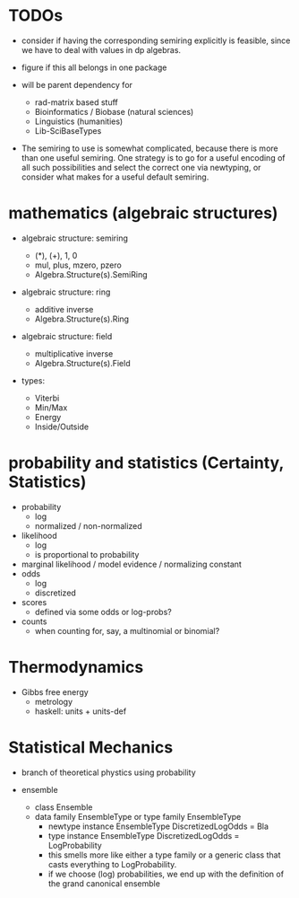 
# TODOs

- consider if having the corresponding semiring explicitly is feasible, since
  we have to deal with values in dp algebras.

- figure if this all belongs in one package
- will be parent dependency for
  - rad-matrix based stuff
  - Bioinformatics / Biobase (natural sciences)
  - Linguistics (humanities)
  - Lib-SciBaseTypes

- The semiring to use is somewhat complicated, because there is more than one
  useful semiring. One strategy is to go for a useful encoding of all such
  possibilities and select the correct one via newtyping, or consider what
  makes for a useful default semiring.

# mathematics (algebraic structures)

- algebraic structure: semiring
  - (*), (+), 1, 0
  - mul, plus, mzero, pzero
  - Algebra.Structure(s).SemiRing
- algebraic structure: ring
  - additive inverse
  - Algebra.Structure(s).Ring
- algebraic structure: field
  - multiplicative inverse
  - Algebra.Structure(s).Field

- types:
  - Viterbi
  - Min/Max
  - Energy
  - Inside/Outside

# probability and statistics (Certainty, Statistics)

- probability
  - log
  - normalized / non-normalized
- likelihood
  - log
  - is proportional to probability
- marginal likelihood / model evidence / normalizing constant
- odds
  - log
  - discretized
- scores
  - defined via some odds or log-probs?
- counts
  - when counting for, say, a multinomial or binomial?

# Thermodynamics

- Gibbs free energy
  - metrology
  - haskell: units + units-def

# Statistical Mechanics

- branch of theoretical phystics using probability

- ensemble
  - class Ensemble
  - data family EnsembleType or type family EnsembleType
    - newtype instance EnsembleType DiscretizedLogOdds = Bla
    - type    instance EnsembleType DiscretizedLogOdds = LogProbability
    - this smells more like either a type family or a generic class that casts
      everything to LogProbability.
    - if we choose (log) probabilities, we end up with the definition of the
      grand canonical ensemble

